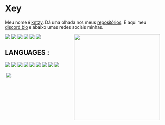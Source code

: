 # Xey

Meu nome é [kntzy](https://github.com/kntzy). Dá uma olhada nos meus [repositórios](https://github.com/kntzy?tab=repositories). E aqui meu [discord.bio](https://discords.com/bio/p/ekinotzy) e abaixo umas redes sociais minhas.

<img align="right" src="https://c.tenor.com/pBN2j-8OhKEAAAAC/loona-jinsuol.gif" height="280">

<img src="https://img.shields.io/badge/Ekinotzy-7289DA?style=for-the-badge&logo=discord&logoColor=white" /> <img src="https://img.shields.io/badge/kntzy-100000?style=for-the-badge&logo=github&logoColor=white" /> <img src="https://img.shields.io/badge/Ekinotzy-%23E60023.svg?&style=for-the-badge&logo=Pinterest&logoColor=white" /> <img src="https://img.shields.io/badge/Ekinotzy-FE7A16?style=for-the-badge&logo=stack-overflow&logoColor=white" />
<img src="https://img.shields.io/badge/@ekinotzy-E4405F?style=for-the-badge&logo=instagram&logoColor=white" /> <img src="https://img.shields.io/badge/Ekinotzy-2E51A2?style=for-the-badge&logo=myanimelist&logoColor=white" />

## LANGUAGES :

<img src="https://img.shields.io/badge/C%2B%2B-00599C?style=for-the-badge&logo=c%2B%2B&logoColor=white" /> <img src="https://img.shields.io/badge/C%23-239120?style=for-the-badge&logo=c-sharp&logoColor=white" /> <img src="https://img.shields.io/badge/HTML5-E34F26?style=for-the-badge&logo=html5&logoColor=white" /> <img src="https://img.shields.io/badge/CSS3-1572B6?style=for-the-badge&logo=css3&logoColor=white" /> <img src="https://img.shields.io/badge/JavaScript-F7DF1E?style=for-the-badge&logo=javascript&logoColor=black" /> <img src="https://img.shields.io/badge/TypeScript-007ACC?style=for-the-badge&logo=typescript&logoColor=white" /> <img src="https://img.shields.io/badge/C%2B%2B-00599C?style=for-the-badge&logo=c%2B%2B&logoColor=white" /> <img src="https://img.shields.io/badge/C%23-239120?style=for-the-badge&logo=c-sharp&logoColor=white" /> <img src="https://img.shields.io/badge/Lua-2C2D72?style=for-the-badge&logo=lua&logoColor=white" />

<p>&nbsp;<img align="center" src="https://github-readme-stats.vercel.app/api?username=xeyay&&show_icons=true&title_color=ffffff&icon_color=bb2acf&text_color=daf7dc&bg_color=151515"/></p>
